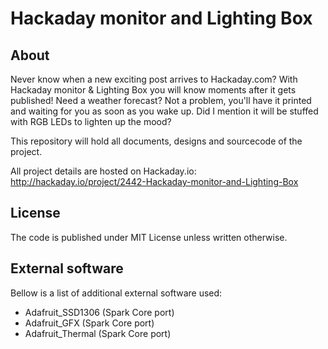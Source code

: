 Hackaday monitor and Lighting Box
=================================

About
-----

Never know when a new exciting post arrives to Hackaday.com? With Hackaday
monitor & Lighting Box you will know moments after it gets published!
Need a weather forecast? Not a problem, you'll have it printed and waiting
for you as soon as you wake up. Did I mention it will be stuffed with RGB
LEDs to lighten up the mood? 

This repository will hold all documents, designs and sourcecode of the project.

All project details are hosted on Hackaday.io: http://hackaday.io/project/2442-Hackaday-monitor-and-Lighting-Box


License
-------

The code is published under MIT License unless written otherwise.


External software
-----------------

Bellow is a list of additional external software used:
- Adafruit_SSD1306 (Spark Core port)
- Adafruit_GFX (Spark Core port)
- Adafruit_Thermal (Spark Core port)



